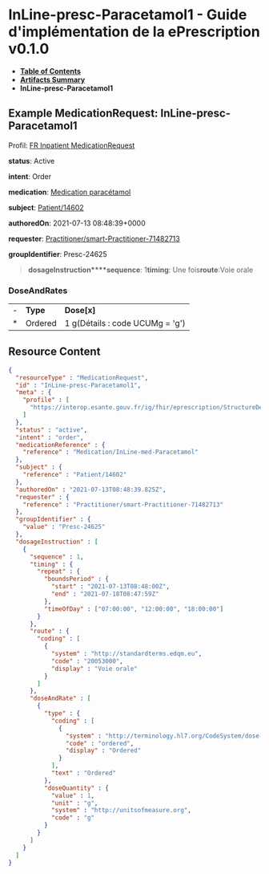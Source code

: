 # InLine-presc-Paracetamol1 - Guide d'implémentation de la ePrescription v0.1.0

* [**Table of Contents**](toc.md)
* [**Artifacts Summary**](artifacts.md)
* **InLine-presc-Paracetamol1**

## Example MedicationRequest: InLine-presc-Paracetamol1

Profil: [FR Inpatient MedicationRequest](StructureDefinition-fr-inpatient-medicationrequest.md)

**status**: Active

**intent**: Order

**medication**: [Medication paracétamol](Medication-InLine-med-Paracetamol.md)

**subject**: [Patient/14602](Patient/14602)

**authoredOn**: 2021-07-13 08:48:39+0000

**requester**: [Practitioner/smart-Practitioner-71482713](Practitioner/smart-Practitioner-71482713)

**groupIdentifier**: Presc-24625

> **dosageInstruction****sequence**: 1**timing**: Une fois**route**:Voie orale

### DoseAndRates

| | | |
| :--- | :--- | :--- |
| - | **Type** | **Dose[x]** |
| * | Ordered | 1 g(Détails : code UCUMg = 'g') |




## Resource Content

```json
{
  "resourceType" : "MedicationRequest",
  "id" : "InLine-presc-Paracetamol1",
  "meta" : {
    "profile" : [
      "https://interop.esante.gouv.fr/ig/fhir/eprescription/StructureDefinition/fr-inpatient-medicationrequest"
    ]
  },
  "status" : "active",
  "intent" : "order",
  "medicationReference" : {
    "reference" : "Medication/InLine-med-Paracetamol"
  },
  "subject" : {
    "reference" : "Patient/14602"
  },
  "authoredOn" : "2021-07-13T08:48:39.825Z",
  "requester" : {
    "reference" : "Practitioner/smart-Practitioner-71482713"
  },
  "groupIdentifier" : {
    "value" : "Presc-24625"
  },
  "dosageInstruction" : [
    {
      "sequence" : 1,
      "timing" : {
        "repeat" : {
          "boundsPeriod" : {
            "start" : "2021-07-13T08:48:00Z",
            "end" : "2021-07-18T08:47:59Z"
          },
          "timeOfDay" : ["07:00:00", "12:00:00", "18:00:00"]
        }
      },
      "route" : {
        "coding" : [
          {
            "system" : "http://standardterms.edqm.eu",
            "code" : "20053000",
            "display" : "Voie orale"
          }
        ]
      },
      "doseAndRate" : [
        {
          "type" : {
            "coding" : [
              {
                "system" : "http://terminology.hl7.org/CodeSystem/dose-rate-type",
                "code" : "ordered",
                "display" : "Ordered"
              }
            ],
            "text" : "Ordered"
          },
          "doseQuantity" : {
            "value" : 1,
            "unit" : "g",
            "system" : "http://unitsofmeasure.org",
            "code" : "g"
          }
        }
      ]
    }
  ]
}

```
